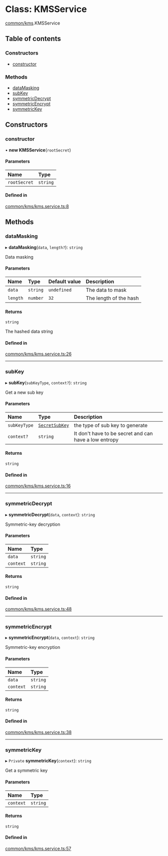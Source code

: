 # Class: KMSService

[common/kms](../modules/common_kms.md).KMSService

## Table of contents

### Constructors

- [constructor](common_kms.KMSService.md#constructor)

### Methods

- [dataMasking](common_kms.KMSService.md#datamasking)
- [subKey](common_kms.KMSService.md#subkey)
- [symmetricDecrypt](common_kms.KMSService.md#symmetricdecrypt)
- [symmetricEncrypt](common_kms.KMSService.md#symmetricencrypt)
- [symmetricKey](common_kms.KMSService.md#symmetrickey)

## Constructors

### <a id="constructor" name="constructor"></a> constructor

• **new KMSService**(`rootSecret`)

#### Parameters

| Name | Type |
| :------ | :------ |
| `rootSecret` | `string` |

#### Defined in

[common/kms/kms.service.ts:8](https://github.com/brickdoc/brickdoc/blob/master/apps/server-api/src/common/kms/kms.service.ts#L8)

## Methods

### <a id="datamasking" name="datamasking"></a> dataMasking

▸ **dataMasking**(`data`, `length?`): `string`

Data masking

#### Parameters

| Name | Type | Default value | Description |
| :------ | :------ | :------ | :------ |
| `data` | `string` | `undefined` | The data to mask |
| `length` | `number` | `32` | The length of the hash |

#### Returns

`string`

The hashed data string

#### Defined in

[common/kms/kms.service.ts:26](https://github.com/brickdoc/brickdoc/blob/master/apps/server-api/src/common/kms/kms.service.ts#L26)

___

### <a id="subkey" name="subkey"></a> subKey

▸ **subKey**(`subKeyType`, `context?`): `string`

Get a new sub key

#### Parameters

| Name | Type | Description |
| :------ | :------ | :------ |
| `subKeyType` | [`SecretSubKey`](../enums/common_kms.SecretSubKey.md) | the type of sub key to generate |
| `context?` | `string` | It don't have to be secret and can have a low entropy |

#### Returns

`string`

#### Defined in

[common/kms/kms.service.ts:16](https://github.com/brickdoc/brickdoc/blob/master/apps/server-api/src/common/kms/kms.service.ts#L16)

___

### <a id="symmetricdecrypt" name="symmetricdecrypt"></a> symmetricDecrypt

▸ **symmetricDecrypt**(`data`, `context`): `string`

Symmetric-key decryption

#### Parameters

| Name | Type |
| :------ | :------ |
| `data` | `string` |
| `context` | `string` |

#### Returns

`string`

#### Defined in

[common/kms/kms.service.ts:48](https://github.com/brickdoc/brickdoc/blob/master/apps/server-api/src/common/kms/kms.service.ts#L48)

___

### <a id="symmetricencrypt" name="symmetricencrypt"></a> symmetricEncrypt

▸ **symmetricEncrypt**(`data`, `context`): `string`

Symmetric-key encryption

#### Parameters

| Name | Type |
| :------ | :------ |
| `data` | `string` |
| `context` | `string` |

#### Returns

`string`

#### Defined in

[common/kms/kms.service.ts:38](https://github.com/brickdoc/brickdoc/blob/master/apps/server-api/src/common/kms/kms.service.ts#L38)

___

### <a id="symmetrickey" name="symmetrickey"></a> symmetricKey

▸ `Private` **symmetricKey**(`context`): `string`

Get a symmetric key

#### Parameters

| Name | Type |
| :------ | :------ |
| `context` | `string` |

#### Returns

`string`

#### Defined in

[common/kms/kms.service.ts:57](https://github.com/brickdoc/brickdoc/blob/master/apps/server-api/src/common/kms/kms.service.ts#L57)
